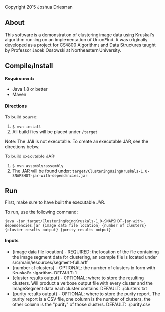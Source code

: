 Copyright 2015 Joshua Driesman

## About
This software is a demonstration of clustering image data using Kruskal's algorithm running on an implementation of
UnionFind. It was originally developed as a project for CS4800 Algorithms and Data Structures taught by Professor
Jacek Ossowski at Northeastern University.

## Compile/Install

#### Requirements

- Java 1.8 or better
- Maven

#### Directions
To build source:

1. ```$ mvn install```
2. All build files will be placed under ```/target```

Note: The JAR is not executable. To create an executable JAR, see the directions below.

To build executable JAR:

1. ```$ mvn assembly:assembly```
2. The JAR will be found under:
```target/ClusteringUsingKruskals-1.0-SNAPSHOT-jar-with-dependencies.jar```

## Run

First, make sure to have built the executable JAR.

To run, use the following command:

```java -jar target/ClusteringUsingKruskals-1.0-SNAPSHOT-jar-with-dependencies.jar {image data file location} {number of clusters} {cluster results output} {purity results output}```

#### Inputs
 - {image data file location} - REQUIRED: the location of the file containing the image segment data for clustering, an example file is located under src/main/resources/segment-full.arff
 - {number of clusters} - OPTIONAL: the number of clusters to form with Kruskal's algorithm. DEFAULT: 1
 - {cluster results output} - OPTIONAL: where to store the resulting clusters. Will product a verbose output file with every cluster and the ImageSegment data each cluster contains. DEFAULT: ./clusters.txt
 - {purity results output} - OPTIONAL: where to store the purity report. The purity report is a CSV file, one column is the number of clusters, the other column is the "purity" of those clusters. DEFAULT: ./purity.csv